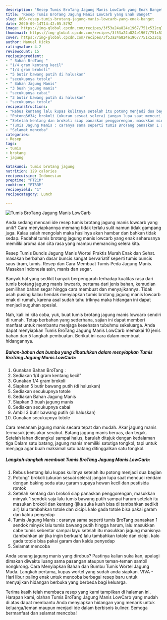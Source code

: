 ```yaml
---
description: "Resep Tumis BroTang Jagung Manis LowCarb yang Enak Banget"
title: "Resep Tumis BroTang Jagung Manis LowCarb yang Enak Banget"
slug: 866-resep-tumis-brotang-jagung-manis-lowcarb-yang-enak-banget
date: 2020-09-14T14:42:05.579Z
image: https://img-global.cpcdn.com/recipes/3f53a24a824e1967/751x532cq70/tumis-brotang-jagung-manis-lowcarb-foto-resep-utama.jpg
thumbnail: https://img-global.cpcdn.com/recipes/3f53a24a824e1967/751x532cq70/tumis-brotang-jagung-manis-lowcarb-foto-resep-utama.jpg
cover: https://img-global.cpcdn.com/recipes/3f53a24a824e1967/751x532cq70/tumis-brotang-jagung-manis-lowcarb-foto-resep-utama.jpg
author: Manuel Hicks
ratingvalue: 4.2
reviewcount: 15
recipeingredient:
- " Bahan BroTang "
- "1/4 gram kentang kecil"
- "1/4 gram brokoli"
- "5 butir bawang putih di haluskan"
- "secukupnya totole"
- " Bahan Jagung Manis"
- "3 buah jagung manis"
- "secukupnya cabai"
- "3 butir bawang putih di haluskan"
- "secukupnya totole"
recipeinstructions:
- "Rebus kentang lalu kupas kulitnya setelah itu potong menjadi dua bagian"
- "Potong&#34; brokoli (ukuran sesuai selera) jangan lupa saat mencuci rendam dengan baking soda atau garam supaya hewan kecil dan pestisida rontok"
- "Setelah kentang dan brokoli siap panaskan penggorengan, masukkan minyak 1 sendok saja lalu tumis bawang putih sampai harum setelah itu masukan brokoli dan kentang (jika suka kuah bisa di tambahkan sedikit air) lalu tambahkan totole dan cicipi. kalo gada totole bisa pakai garam dan kaldu penyedap"
- "Tumis Jagung Manis : caranya sama seperti tumis BroTang panaskan 1 sendok minyak lalu tumis bawang putih hingga harum, lalu masukkan cabe tumis sebentar sampai layu setelah itu masukkan jagung manisnya (tambahkan air jika ingin berkuah) lalu tambahkan totole dan cicipi. kalo gada totole bisa pakai garam dan kaldu penyedap"
- "Selamat mencoba"
categories:
- Resep
tags:
- tumis
- brotang
- jagung

katakunci: tumis brotang jagung 
nutrition: 129 calories
recipecuisine: Indonesian
preptime: "PT21M"
cooktime: "PT33M"
recipeyield: "1"
recipecategory: Lunch

---
```



![Tumis BroTang Jagung Manis LowCarb](https://img-global.cpcdn.com/recipes/3f53a24a824e1967/751x532cq70/tumis-brotang-jagung-manis-lowcarb-foto-resep-utama.jpg)

Anda sedang mencari ide resep tumis brotang jagung manis lowcarb yang unik? Cara menyiapkannya memang tidak terlalu sulit namun tidak gampang juga. Kalau salah mengolah maka hasilnya akan hambar dan bahkan tidak sedap. Padahal tumis brotang jagung manis lowcarb yang enak seharusnya memiliki aroma dan cita rasa yang mampu memancing selera kita.

Resep Tumis Buncis Jagung Manis Wortel Praktis Murah Enak dan Sehat. masakan berbahan dasar buncis sangat bervariatif seperti tumis buncis saus tiram, tumis. Resep dan Cara Membuat Tumis Peda Jagung Manis. Masakan Indonesia asin, manis dan segar.

Banyak hal yang sedikit banyak berpengaruh terhadap kualitas rasa dari tumis brotang jagung manis lowcarb, pertama dari jenis bahan, kemudian pemilihan bahan segar hingga cara membuat dan menyajikannya. Tidak usah pusing kalau hendak menyiapkan tumis brotang jagung manis lowcarb enak di rumah, karena asal sudah tahu triknya maka hidangan ini dapat menjadi suguhan spesial.


Nah, kali ini kita coba, yuk, buat tumis brotang jagung manis lowcarb sendiri di rumah. Tetap berbahan yang sederhana, sajian ini dapat memberi manfaat untuk membantu menjaga kesehatan tubuhmu sekeluarga. Anda dapat menyiapkan Tumis BroTang Jagung Manis LowCarb memakai 10 jenis bahan dan 5 langkah pembuatan. Berikut ini cara dalam membuat hidangannya.

<!--inarticleads1-->

##### Bahan-bahan dan bumbu yang dibutuhkan dalam menyiapkan Tumis BroTang Jagung Manis LowCarb:

1. Gunakan  Bahan BroTang :
1. Sediakan 1/4 gram kentang kecil&#34;
1. Gunakan 1/4 gram brokoli
1. Siapkan 5 butir bawang putih (di haluskan)
1. Sediakan secukupnya totole
1. Sediakan  Bahan Jagung Manis
1. Siapkan 3 buah jagung manis
1. Sediakan secukupnya cabai
1. Ambil 3 butir bawang putih (di haluskan)
1. Gunakan secukupnya totole


Cara menanam jagung manis secara tepat dan mudah. Akar jagung manis termasuk jenis akar serabut. Batang jagung manis beruas, dan tegak. Setelah lahan dicangkul sampai halus, barulah ditajuk dengan kedalaman tiga Dalam satu batang, jagung manis memiliki satutiga tongkol, tapi untuk menjaga agar buah maksimal satu batang ditinggalkan satu tongkol. 

<!--inarticleads2-->

##### Langkah-langkah membuat Tumis BroTang Jagung Manis LowCarb:

1. Rebus kentang lalu kupas kulitnya setelah itu potong menjadi dua bagian
1. Potong&#34; brokoli (ukuran sesuai selera) jangan lupa saat mencuci rendam dengan baking soda atau garam supaya hewan kecil dan pestisida rontok
1. Setelah kentang dan brokoli siap panaskan penggorengan, masukkan minyak 1 sendok saja lalu tumis bawang putih sampai harum setelah itu masukan brokoli dan kentang (jika suka kuah bisa di tambahkan sedikit air) lalu tambahkan totole dan cicipi. kalo gada totole bisa pakai garam dan kaldu penyedap
1. Tumis Jagung Manis : caranya sama seperti tumis BroTang panaskan 1 sendok minyak lalu tumis bawang putih hingga harum, lalu masukkan cabe tumis sebentar sampai layu setelah itu masukkan jagung manisnya (tambahkan air jika ingin berkuah) lalu tambahkan totole dan cicipi. kalo gada totole bisa pakai garam dan kaldu penyedap
1. Selamat mencoba


Anda senang jagung manis yang direbus? Pastinya kalian suka kan, apalagi dimakan diwaktu luang sama pasangan ataupun teman-teman sambil nongkrong. Cara Menyiapkan Bahan dan Bumbu Tumis Wortel Jagung Muda. Langkah pertama, kupas wortel yang sudah anda siapkan. VIVA - Hari libur paling enak untuk mencoba berbagai resep baru untuk menyajikan hidangan berbuka yang berbeda bagi keluarga. 

Terima kasih telah membaca resep yang kami tampilkan di halaman ini. Harapan kami, olahan Tumis BroTang Jagung Manis LowCarb yang mudah di atas dapat membantu Anda menyiapkan hidangan yang menarik untuk keluarga/teman maupun menjadi ide dalam berbisnis kuliner. Semoga bermanfaat dan selamat mencoba!

